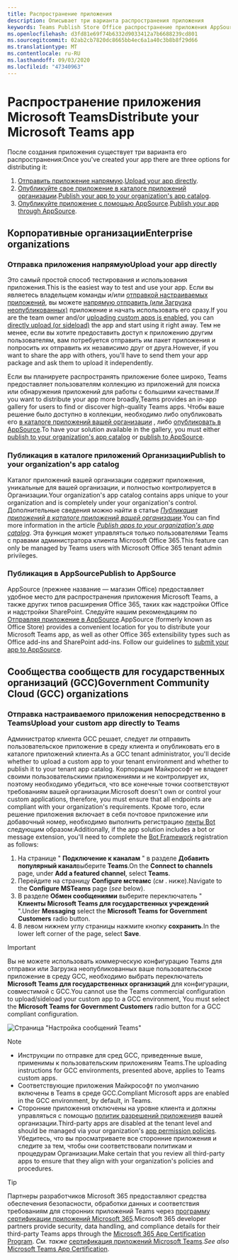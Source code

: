 ```yaml
---
title: Распространение приложения
description: Описывает три варианта распространения приложения
keywords: Teams Publish Store Office распространение приложения AppSource Загрузка неопубликованных отправить приложение
ms.openlocfilehash: d3fd81e69f74b6332d9033412a7b6688239cd801
ms.sourcegitcommit: 02ab2cb7820dc8665bb4ec6a1a40c3b8b8f29d66
ms.translationtype: MT
ms.contentlocale: ru-RU
ms.lasthandoff: 09/03/2020
ms.locfileid: "47340963"
---
```

# <a name="distribute-your-microsoft-teams-app"></a><span data-ttu-id="9553b-104">Распространение приложения Microsoft Teams</span><span class="sxs-lookup"><span data-stu-id="9553b-104">Distribute your Microsoft Teams app</span></span>

<span data-ttu-id="9553b-105">После создания приложения существует три варианта его распространения:</span><span class="sxs-lookup"><span data-stu-id="9553b-105">Once you've created your app there are three options for distributing it:</span></span>

1. <span data-ttu-id="9553b-106">[Отправить приложение напрямую](#upload-your-app-directly).</span><span class="sxs-lookup"><span data-stu-id="9553b-106">[Upload your app directly](#upload-your-app-directly).</span></span>
2. <span data-ttu-id="9553b-107">[Опубликуйте свое приложение в каталоге приложений организации](#publish-to-your-organizations-app-catalog).</span><span class="sxs-lookup"><span data-stu-id="9553b-107">[Publish your app to your organization's app catalog](#publish-to-your-organizations-app-catalog).</span></span>
3. <span data-ttu-id="9553b-108">[Опубликуйте приложение с помощью AppSource](#publish-to-appsource).</span><span class="sxs-lookup"><span data-stu-id="9553b-108">[Publish your app through AppSource](#publish-to-appsource).</span></span>

## <a name="enterprise-organizations"></a><span data-ttu-id="9553b-109">Корпоративные организации</span><span class="sxs-lookup"><span data-stu-id="9553b-109">Enterprise organizations</span></span>

### <a name="upload-your-app-directly"></a><span data-ttu-id="9553b-110">Отправка приложения напрямую</span><span class="sxs-lookup"><span data-stu-id="9553b-110">Upload your app directly</span></span>

<span data-ttu-id="9553b-111">Это самый простой способ тестирования и использования приложения.</span><span class="sxs-lookup"><span data-stu-id="9553b-111">This is the easiest way to test and use your app.</span></span> <span data-ttu-id="9553b-112">Если вы являетесь владельцем команды и/или [отправкой настраиваемых приложений](/microsoftteams/admin-settings), вы можете [напрямую отправить (или Загрузка неопубликованных)](./apps-upload.md) приложение и начать использовать его сразу.</span><span class="sxs-lookup"><span data-stu-id="9553b-112">If you are the team owner and/or [uploading custom apps is enabled](/microsoftteams/admin-settings), you can [directly upload (or sideload)](./apps-upload.md) the app and start using it right away.</span></span> <span data-ttu-id="9553b-113">Тем не менее, если вы хотите предоставить доступ к приложению другим пользователям, вам потребуется отправить им пакет приложения и попросить их отправить их независимо друг от друга.</span><span class="sxs-lookup"><span data-stu-id="9553b-113">However, if you want to share the app with others, you'll have to send them your app package and ask them to upload it independently.</span></span>

<span data-ttu-id="9553b-114">Если вы планируете распространять приложение более широко, Teams предоставляет пользователям коллекцию из приложений для поиска или обнаружения приложений для работы с большими качествами.</span><span class="sxs-lookup"><span data-stu-id="9553b-114">If you want to distribute your app more broadly,Teams provides an in-app gallery for users to find or discover high-quality Teams apps.</span></span> <span data-ttu-id="9553b-115">Чтобы ваше решение было доступно в коллекции, необходимо либо опубликовать его [в каталоге приложений вашей организации](#publish-to-your-organizations-app-catalog) , либо [опубликовать в AppSource](./appsource/publish.md).</span><span class="sxs-lookup"><span data-stu-id="9553b-115">To have your solution available in the gallery, you must either [publish to your organization's app catalog](#publish-to-your-organizations-app-catalog) or [publish to AppSource](./appsource/publish.md).</span></span>

### <a name="publish-to-your-organizations-app-catalog"></a><span data-ttu-id="9553b-116">Публикация в каталоге приложений Организации</span><span class="sxs-lookup"><span data-stu-id="9553b-116">Publish to your organization's app catalog</span></span>

<span data-ttu-id="9553b-117">Каталог приложений вашей организации содержит приложения, уникальные для вашей организации, и полностью контролируется в Организации.</span><span class="sxs-lookup"><span data-stu-id="9553b-117">Your organization's app catalog contains apps unique to your organization and is completely under your organization's control.</span></span> <span data-ttu-id="9553b-118">Дополнительные сведения можно найти в статье [*Публикация приложений в каталоге приложений вашей организации*](/microsoftteams/tenant-apps-catalog-teams).</span><span class="sxs-lookup"><span data-stu-id="9553b-118">You can find more information in the article [*Publish apps to your organization's app catalog*](/microsoftteams/tenant-apps-catalog-teams).</span></span> <span data-ttu-id="9553b-119">Эта функция может управляться только пользователями Teams с правами администратора клиента Microsoft Office 365.</span><span class="sxs-lookup"><span data-stu-id="9553b-119">This feature can only be managed by Teams users with Microsoft Office 365 tenant admin privileges.</span></span>

### <a name="publish-to-appsource"></a><span data-ttu-id="9553b-120">Публикация в AppSource</span><span class="sxs-lookup"><span data-stu-id="9553b-120">Publish to AppSource</span></span>

<span data-ttu-id="9553b-121">AppSource (прежнее название — магазин Office) предоставляет удобное место для распространения приложения Microsoft Teams, а также других типов расширения Office 365, таких как надстройки Office и надстройки SharePoint. Следуйте нашим рекомендациям по [Отправляя приложение в AppSource](./appsource/publish.md).</span><span class="sxs-lookup"><span data-stu-id="9553b-121">AppSource (formerly known as Office Store) provides a convenient location for you to distribute your Microsoft Teams app, as well as other Office 365 extensibility types such as Office add-ins and SharePoint add-ins. Follow our guidelines to [submit your app to AppSource](./appsource/publish.md).</span></span>

## <a name="government-community-cloud-gcc-organizations"></a><span data-ttu-id="9553b-122">Сообщества сообществ для государственных организаций (GCC)</span><span class="sxs-lookup"><span data-stu-id="9553b-122">Government Community Cloud (GCC) organizations</span></span>

### <a name="upload-your-custom-app-directly-to-teams"></a><span data-ttu-id="9553b-123">Отправка настраиваемого приложения непосредственно в Teams</span><span class="sxs-lookup"><span data-stu-id="9553b-123">Upload your custom app directly to Teams</span></span>

 <span data-ttu-id="9553b-124">Администратор клиента GCC решает, следует ли отправить пользовательское приложение в среду клиента и опубликовать его в каталоге приложений клиента.</span><span class="sxs-lookup"><span data-stu-id="9553b-124">As a GCC tenant administrator, you'll decide whether to upload a custom app to your tenant environment and whether to  publish it to your tenant app catalog.</span></span> <span data-ttu-id="9553b-125">Корпорация Майкрософт не владеет своими пользовательскими приложениями и не контролирует их, поэтому необходимо убедиться, что все конечные точки соответствуют требованиям вашей организации.</span><span class="sxs-lookup"><span data-stu-id="9553b-125">Microsoft doesn't own or control your custom applications, therefore, you must ensure that all endpoints are compliant with your organization's requirements.</span></span> <span data-ttu-id="9553b-126">Кроме того, если решение приложения включает в себя почтовое приложение или добавочный номер, необходимо выполнить регистрацию [ленты Bot](https://dev.botframework.com/) следующим образом:</span><span class="sxs-lookup"><span data-stu-id="9553b-126">Additionally, if the app solution includes a bot or message extension, you'll need to complete the [Bot Framework](https://dev.botframework.com/) registration as follows:</span></span>

1. <span data-ttu-id="9553b-127">На странице " **Подключение к каналам** " в разделе **Добавить популярный канал**выберите **Teams**.</span><span class="sxs-lookup"><span data-stu-id="9553b-127">On the **Connect to channels** page, under **Add a featured channel**, select **Teams**.</span></span>
1. <span data-ttu-id="9553b-128">Перейдите на страницу **Configure мстеамс** (*см* . ниже).</span><span class="sxs-lookup"><span data-stu-id="9553b-128">Navigate to the **Configure MSTeams** page (*see* below).</span></span>
1. <span data-ttu-id="9553b-129">В разделе **Обмен сообщениями** выберите переключатель " **Клиенты Microsoft Teams для государственных учреждений** ".</span><span class="sxs-lookup"><span data-stu-id="9553b-129">Under **Messaging** select the **Microsoft Teams for Government Customers** radio button.</span></span>
1. <span data-ttu-id="9553b-130">В левом нижнем углу страницы нажмите кнопку **сохранить**.</span><span class="sxs-lookup"><span data-stu-id="9553b-130">In the lower left corner of the page, select **Save**.</span></span>  

>[!IMPORTANT]
> <span data-ttu-id="9553b-131">Вы не можете использовать коммерческую конфигурацию Teams для отправки или Загрузка неопубликованных ваше пользовательское приложение в среду GCC, необходимо выбрать переключатель **Microsoft Teams для государственных организаций** для конфигурации, совместимой с GCC.</span><span class="sxs-lookup"><span data-stu-id="9553b-131">You cannot use the Teams commercial configuration to upload/sideload your custom app to a GCC environment,  You must select the **Microsoft Teams for Government Customers** radio button for a GCC compliant configuration.</span></span>

![Страница "Настройка сообщений Teams"](../../assets/images/gcc-configure.png)

> [!NOTE]
>
> * <span data-ttu-id="9553b-133">Инструкции по отправке для сред GCC, приведенные выше, применимы к пользовательским приложениям Teams.</span><span class="sxs-lookup"><span data-stu-id="9553b-133">The uploading instructions for GCC environments, presented above, applies to Teams custom apps.</span></span> </br>
> * <span data-ttu-id="9553b-134">Соответствующие приложения Майкрософт по умолчанию включены в Teams в среде GCC.</span><span class="sxs-lookup"><span data-stu-id="9553b-134">Compliant Microsoft apps are enabled in the GCC environment, by default, in Teams.</span></span>
> * <span data-ttu-id="9553b-135">Сторонние приложения отключены на уровне клиента и должны управляться с помощью [политик разрешений приложения](/microsoftteams/teams-app-permission-policies)в вашей организации.</span><span class="sxs-lookup"><span data-stu-id="9553b-135">Third-party apps are disabled at the tenant level and should be managed via your organization's [app permission policies](/microsoftteams/teams-app-permission-policies).</span></span> <span data-ttu-id="9553b-136">Убедитесь, что вы просматриваете все сторонние приложения и следите за тем, чтобы они соответствовали политикам и процедурам Организации.</span><span class="sxs-lookup"><span data-stu-id="9553b-136">Make certain that you review all third-party apps to ensure that they align with your organization's policies and procedures.</span></span>

> [!TIP]
>
> <span data-ttu-id="9553b-137">Партнеры разработчиков Microsoft 365 предоставляют средства обеспечения безопасности, обработки данных и соответствия требованиям для сторонних приложений Teams через [программу сертификации приложений Microsoft 365](/microsoft-365-app-certification/overview).</span><span class="sxs-lookup"><span data-stu-id="9553b-137">Microsoft 365 developer partners provide security, data handling, and compliance details for their third-party Teams apps through the [Microsoft 365 App Certification Program](/microsoft-365-app-certification/overview).</span></span> <span data-ttu-id="9553b-138">*См. также* [сертификация приложений Microsoft Teams](/microsoftteams/platform/concepts/deploy-and-publish/appsource/post-publish/application-certification).</span><span class="sxs-lookup"><span data-stu-id="9553b-138">*See also* [Microsoft Teams App Certification](/microsoftteams/platform/concepts/deploy-and-publish/appsource/post-publish/application-certification).</span></span>
</br></br>
